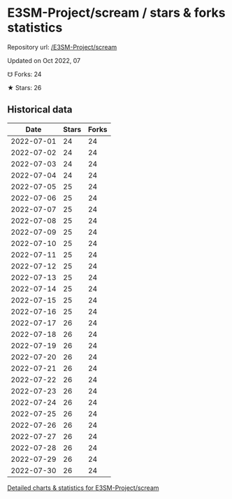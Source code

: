 # E3SM-Project/scream / stars & forks statistics

Repository url: [/E3SM-Project/scream](https://github.com/E3SM-Project/scream)

Updated on Oct 2022, 07

☋ Forks: 24

★ Stars: 26

## Historical data
| Date | Stars | Forks |
|------|-------|-------|
| 2022-07-01 | 24 | 24 | 
| 2022-07-02 | 24 | 24 | 
| 2022-07-03 | 24 | 24 | 
| 2022-07-04 | 24 | 24 | 
| 2022-07-05 | 25 | 24 | 
| 2022-07-06 | 25 | 24 | 
| 2022-07-07 | 25 | 24 | 
| 2022-07-08 | 25 | 24 | 
| 2022-07-09 | 25 | 24 | 
| 2022-07-10 | 25 | 24 | 
| 2022-07-11 | 25 | 24 | 
| 2022-07-12 | 25 | 24 | 
| 2022-07-13 | 25 | 24 | 
| 2022-07-14 | 25 | 24 | 
| 2022-07-15 | 25 | 24 | 
| 2022-07-16 | 25 | 24 | 
| 2022-07-17 | 26 | 24 | 
| 2022-07-18 | 26 | 24 | 
| 2022-07-19 | 26 | 24 | 
| 2022-07-20 | 26 | 24 | 
| 2022-07-21 | 26 | 24 | 
| 2022-07-22 | 26 | 24 | 
| 2022-07-23 | 26 | 24 | 
| 2022-07-24 | 26 | 24 | 
| 2022-07-25 | 26 | 24 | 
| 2022-07-26 | 26 | 24 | 
| 2022-07-27 | 26 | 24 | 
| 2022-07-28 | 26 | 24 | 
| 2022-07-29 | 26 | 24 | 
| 2022-07-30 | 26 | 24 | 


[Detailed charts & statistics for E3SM-Project/scream](https://reviewgithub.com/rep/E3SM-Project/scream)
